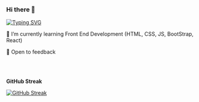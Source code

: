 ### Hi there 👋

[![Typing SVG](https://readme-typing-svg.herokuapp.com/?lines=Front+End+Developer;On+100+Days+of+Code+Challenge)](https://git.io/typing-svg)
<!--
**ankitmohanty18/ankitmohanty18** is a ✨ _special_ ✨ repository because its `README.md` (this file) appears on your GitHub profile.

Here are some ideas to get you started:

 - 🔭 I’m currently working on
🌱 I’m currently learning Front End Development (HTML, CSS & JS)  

- 👯 I’m looking to collaborate on ...
- 🤔 I’m looking for help with ...
- 💬 Ask me about ...
- 📫 How to reach me: ...
- 😄 Pronouns: ...
- ⚡ Fun fact: ...
-->
🌱 I’m currently learning Front End Development (HTML, CSS, JS, BootStrap, React)   

💬 Open to feedback  

<br>
<br>
  
<b>GitHub Streak</b>

[![GitHub Streak](https://github-readme-streak-stats.herokuapp.com/?user=ankitmohanty18)](https://git.io/streak-stats)
